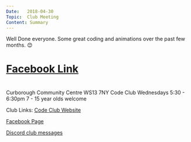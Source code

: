 ```yaml
---
Date:   2018-04-30
Topic:  Club Meeting
Content: Summary
---
```

Well Done everyone. Some great coding and animations over the past few months. 😊

# [Facebook Link](https://www.facebook.com/1481985248595237/posts/1531509153642846/)

#
Curborough Community Centre
WS13 7NY
Code Club
Wednesdays 5:30 - 6:30pm
7 - 15 year olds welcome

Club Links:
[Code Club Website](https://lichfield-code-club.github.io/)

[Facebook Page](https://www.facebook.com/LichfieldCoders)

[Discord club messages](https://discord.gg/szz6xGK)
